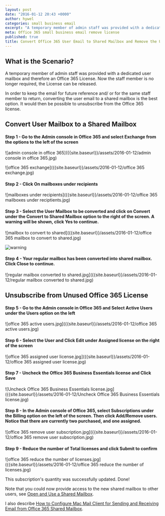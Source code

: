 ```yaml
---
layout: post
date: "2016-01-12 20:43 +0000"
author: hywel
categories: small business email
excerpt: "A temporary member of admin staff was provided with a dedicated user mailbox and therefore an Office 365 License.  Now the staff member is no longer required, the License can be released."
meta: Office 365 small business email remove license
published: true
title: Convert Office 365 User Email to Shared Mailbox and Remove the User License
---
```



## What is the Scenario?
A temporary member of admin staff was provided with a dedicated user mailbox and therefore an Office 365 License.  Now the staff member is no longer required, the License can be released.

In order to keep the email for future reference and/ or for the same staff member to return,  converting the user email to a shared mailbox is the best option.  It would then be possible to unsubscribe from the Office 365 license.

## Convert User Mailbox to a Shared Mailbox

#### Step 1 - Go to the Admin console in Office 365 and select Exchange from the options to the left of the screen

![admin console in office 365]({{site.baseurl}}/assets/2016-01-12/admin console in office 365.jpg)

![office 365 exchange]({{site.baseurl}}/assets/2016-01-12/office 365 exchange.jpg)



#### Step 2 - Click On mailboxes under recipients

![mailboxes under recipients]({{site.baseurl}}/assets/2016-01-12/office 365 mailboxes under reciptients.jpg)



#### Step 3 - Select the User Mailbox to be converted  and click on Convert under the Convert to Shared Mailbox option to the right of the screen.  A warning will be shown, click Yes to continue.

![mailbox to convert to shared]({{site.baseurl}}/assets/2016-01-12/office 365 mailbox to convert to shared.jpg)

![warning]({{site.baseurl}}/assets/2016-01-12/warning.jpg)



#### Step 4 - Your regular mailbox has been converted into shared mailbox.  Click Close to continue.   
![regular mailbox converted to shared.jpg]({{site.baseurl}}/assets/2016-01-12/regular mailbox converted to shared.jpg)



## Unsubscribe from Unused Office 365 License


#### Step 5 - Go to the Admin console in Office 365 and Select Active Users under the Users option on the left

![office 365 active users.jpg]({{site.baseurl}}/assets/2016-01-12/office 365 active users.jpg)


#### Step 6 - Select the User and Click Edit under Assigned license on the right of the screen

![office 365 assigned user license.jpg]({{site.baseurl}}/assets/2016-01-12/office 365 assigned user license.jpg)


#### Step 7 - Uncheck the Office 365 Business Essentials license and Click Save

![Uncheck Office 365 Business Essentials license.jpg]({{site.baseurl}}/assets/2016-01-12/Uncheck Office 365 Business Essentials license.jpg)


#### Step 8 - In the Admin console of Office 365, select Subscriptions under the Billing option on the left of the screen.  Then click Add/Remove users.  Notice that there are currently two purchased, and one assigned.

![office 365 remove user subscription.jpg]({{site.baseurl}}/assets/2016-01-12/office 365 remove user subscription.jpg)


#### Step 9 - Reduce the number of Total licenses and click Submit to confirm

![office 365 reduce the number of licenses.jpg]({{site.baseurl}}/assets/2016-01-12/office 365 reduce the number of licenses.jpg)


This subscription's quantity was successfully updated.  Done!

Note that you could now provide access to the new shared mailbox to other users,  see [Open and Use a Shared Mailbox](https://support.office.com/en-my/article/Open-and-use-a-shared-mailbox-in-Outlook-Web-App-bc127866-42be-4de7-92ae-1ef2f787fd5c?ui=en-US&rs=en-MY&ad=MY#__migbm_0).  

I also describe [How to Configure Mac Mail Client for Sending and Receiving Email from Office 365 Shared Mailbox](http://www.hywel.me/small/business/email/2015/11/21/office-365-configure-shared-mailbox-mac-email-client.html).
